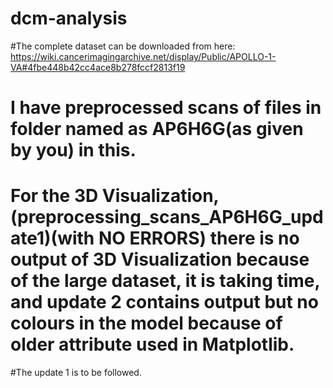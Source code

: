 # dcm-analysis
#The complete dataset can be downloaded from here: https://wiki.cancerimagingarchive.net/display/Public/APOLLO-1-VA#4fbe448b42cc4ace8b278fccf2813f19

# I have preprocessed scans of files in folder named as AP6H6G(as given by you) in this.
# For the 3D Visualization,(preprocessing_scans_AP6H6G_update1)(with NO ERRORS) there is no output of 3D Visualization because of the large dataset, it is taking time, and update 2 contains output but no colours in the model because of older attribute used in Matplotlib.
#The update 1 is to be followed.
